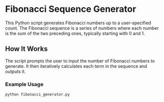 # Fibonacci Sequence Generator

This Python script generates Fibonacci numbers up to a user-specified count. The Fibonacci sequence is a series of numbers where each number is the sum of the two preceding ones, typically starting with 0 and 1.

## How It Works

The script prompts the user to input the number of Fibonacci numbers to generate. It then iteratively calculates each term in the sequence and outputs it.

### Example Usage

```shell
python fibonacci_generator.py
